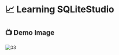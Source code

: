 # 📈 Learning SQLiteStudio

## 📺 Demo Image 

![03](https://github.com/ArthurEstevan/Entra21_Class_Relational_Bank/blob/main/Class_01/Table_Pessoa/03-DML-Filtrar-Pessoa-Com-Operadores_Relacionais_Menor_Maior-Between/class_03.png)
